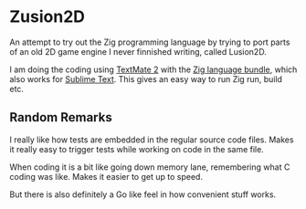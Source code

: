 # Zusion2D

An attempt to try out the Zig programming language by trying to port parts of an old 2D game engine I never finnished writing, called Lusion2D.

I am doing the coding using [TextMate 2][mate2] with the [Zig language bundle][zigbundle], which also works for [Sublime Text][subl]. This gives an easy way to run Zig run, build etc.

## Random Remarks
I really like how tests are embedded in the regular source code files. Makes it really easy to trigger tests while working on code in the same file.

When coding it is a bit like going down memory lane, remembering what C coding was like. Makes it easier to get up to speed.

But there is also definitely a Go like feel in how convenient stuff works. 


[mate2]: https://macromates.com
[subl]: https://www.sublimetext.com
[zigbundle]: https://github.com/ziglang/sublime-zig-language